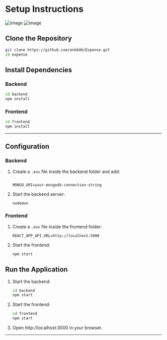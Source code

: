 
#  **Setup Instructions**

![image](https://github.com/user-attachments/assets/6bac4f3c-eed9-43de-98a8-48b679bdd73a)
![image](https://github.com/user-attachments/assets/a25ee4a2-57fa-4a12-804f-6230a46c9ae6)


##  Clone the Repository
```sh
git clone https://github.com/ank646/Expense.git
cd expense
```

##  Install Dependencies

### Backend
```sh
cd backend
npm install
```

### Frontend
```sh
cd frontend
npm install
```

---

##  Configuration

### Backend
1. Create a `.env` file inside the backend folder and add:
   ```env
   
   MONGO_URI=your-mongodb-connection-string
    ```

2. Start the backend server:
   ```sh
   nodemon
   ```

### Frontend
1. Create a `.env` file inside the frontend folder:
   ```env
   REACT_APP_API_URL=http://localhost:5000
   ```

2. Start the frontend:
   ```sh
   npm start
   ```

##  Run the Application
1. Start the backend:
   ```sh
   cd backend
   npm start
   ```

2. Start the frontend:
   ```sh
   cd frontend
   npm start
   ```

3. Open http://localhost:3000 in your browser.   

---
